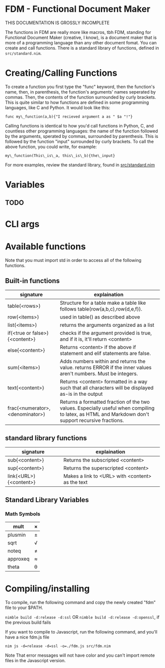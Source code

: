 
# FDM - Functional Document Maker


THIS DOCUMENTATION IS GROSSLY INCOMPLETE



The functions in FDM are really more like macros, tbh FDM, standing for Functional Document Maker (creative, I know), is a document maker that is more of a programming language than any other document fomat. You can create and call functions. There is a standard library of functions, defined in `src/standard.nim`.


# Creating/Calling Functions


To create a function you first type the "func" keyword, then the function's name, then, in parenthesis, the function's arguments' names seperated by commas. Then, the contents of the function surrounded by curly brackets. This is quite similar to how functions are defined in some programming languages, like C and Python. It would look like this:

`func my\_function(a,b){"I recieved argument a as " $a "!"}`


Calling functions is identical to how you'd call functions in Python, C, and countless other programming languages: the name of the function followed by the arguments, sperated by commas, surrounded by parenthesis. This is followed by the function "input" surrounded by curly brackets. To call the above function, you could write, for example:

`my\_function(This\_is\_a, this\_is\_b){the\_input}`


For more examples, review the standard library, found in [src/standard.nim](https://github.com/Human-Hummus/fdm/blob/main/src/standard.nim)


# Variables

## TODO

# CLI args



# Available functions


Note that you must import std in order to access all of the following functions.


## Built-in functions

signature|explaination|
|-|-|
table(\<rows\>)|Structure for a table make a table like follows table(row(a,b,c),row(d,e,f)).|
row(\<items\>)|used in table() as described above|
list(\<items\>)|returns the arguments organized as a list|
if(\<true or false\>){\<content\>}|checks if the argument provided is true, and if it is, it'll return \<content\>|
else{\<content\>}|Returns \<content\> if the above if statement and elif statements are false.|
sum(\<items\>)|Adds numbers within and returns the value. returns ERROR if the inner values aren't numbers. Must be integers.|
text{\<content\>}|Returns \<content\> formatted in a way such that all characters will be displayed as-is in the output|
frac(\<numerator\>, \<denominator\>)|Returns a formatted fraction of the two values. Especially useful when compiling to latex, as HTML and Markdown don't support recursive fractions.|


## standard library functions

signature|explaination|
|-|-|
sub{\<content\>}|Returns the subscripted \<content\>|
sup{\<content\>}|Returns the superscripted \<content\>|
link(\<URL\>){\<content\>}|Makes a link to \<URL\> with \<content\> as the text|


## Standard Library Variables

### Math Symbols

mult|×|
|-|-|
plusmin|±|
sqrt|√|
noteq|≠|
approxeq|≈|
theta|θ|


# Compiling/installing


To compile, run the following command and copy the newly created "fdm" file to your $PATH.

`nimble build -d:release -d:ssl`
OR
`nimble build -d:release -d:openssl`, if the previous build fails

If you want to compile to Javascript, run the following command, and you'll have a nice fdm.js file

`nim js -d=release -d=ssl -o=./fdm.js src/fdm.nim`

Note That error messages will not have color and you can't import remote files in the Javascript version.

